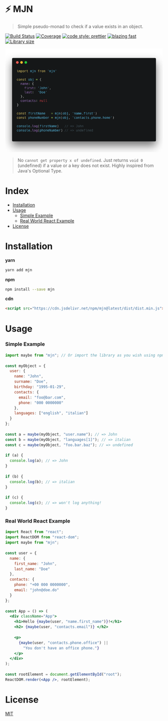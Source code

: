 # ⚡️ MJN

> Simple pseudo-monad to check if a value exists in an object.

[![Build Status](https://img.shields.io/travis-ci/micheleriva/mjn.svg?style=flat-square)](https://travis-ci.org/micheleriva/mjn)
[![Coverage](https://img.shields.io/codecov/c/github/micheleriva/mjn.svg?style=flat-square)](https://codecov.io/gh/micheleriva/mjn)
[![code style: prettier](https://img.shields.io/badge/code_style-prettier-ff69b4.svg?style=flat-square)](https://github.com/prettier/prettier)
[![blazing fast](https://img.shields.io/badge/speed-blazing%20%F0%9F%94%A5-brightgreen.svg?style=flat-square)](https://img.shields.io/badge/speed-blazing%20%F0%9F%94%A5-brightgreen.svg?style=flat-square)
[![Library size](https://img.shields.io/bundlephobia/minzip/mjn.svg?style=flat-square)](https://bundlephobia.com/result?p=mjn@latest)

<div style="text-align:center">
  <img src="/docs/mjn.png" style="margin: auto" />
</div>

> No `cannot get property x of undefined`. Just returns `void 0` (undefined) if a value or a key does not exist. Highly inspired from Java's Optional Type.

# Index

- [Installation](#installation)
- [Usage](#usage)
  - [Simple Example](#simple-example)
  - [Real World React Example](#real-world-react-example)
- [License](#license)

# Installation

**yarn**

```sh
yarn add mjn
```

**npm**

```sh
npm install --save mjn
```

**cdn**

```html
<script src="https://cdn.jsdelivr.net/npm/mjn@latest/dist/dist.min.js"></script>
```

# Usage

### Simple Example

```js
import maybe from "mjn"; // Or import the library as you wish using npm or CDN script tag!

const myObject = {
  user: {
    name: "John",
    surname: "Doe",
    birthday: "1995-01-29",
    contacts: {
      email: "foo@bar.com",
      phone: "000 0000000"
    },
    languages: ["english", "italian"]
  }
};

const a = maybe(myObject, "user.name"); // => John
const b = maybe(myObject, "languages[1]"); // => italian
const c = maybe(myObject, "foo.bar.baz"); // => undefined

if (a) {
  console.log(a); // => John
}

if (b) {
  console.log(b); // => italian
}

if (c) {
  console.log(c); // => won't log anything!
}
```

### Real World React Example

```jsx
import React from "react";
import ReactDOM from "react-dom";
import maybe from "mjn";

const user = {
  name: {
    first_name: "John",
    last_name: "Doe"
  },
  contacts: {
    phone: "+00 000 0000000",
    email: "john@doe.do"
  }
};

const App = () => (
  <div className="App">
    <h1>Hello {maybe(user, "name.first_name")}!</h1>
    <h2> {maybe(user, "contacts.email")} </h2>

    <p>
      {maybe(user, "contacts.phone.office") ||
        "You don't have an office phone."}
    </p>
  </div>
);

const rootElement = document.getElementById("root");
ReactDOM.render(<App />, rootElement);
```

# License

[MIT](/LICENSE.md)
